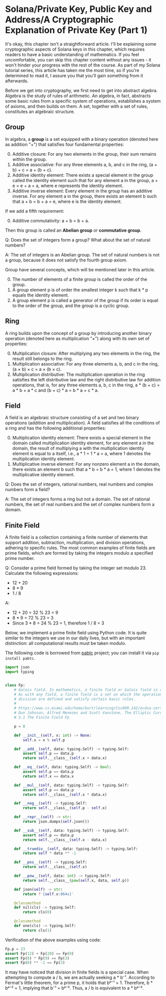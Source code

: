 # Solana/Private Key, Public Key and Address/A Cryptographic Explanation of Private Key (Part 1)

It's okay, this chapter isn't a straightforward article. I'll be explaining some cryptographic aspects of Solana keys in this chapter, which requires readers to have a basic understanding of mathematics. If you feel uncomfortable, you can skip this chapter content without any issues - it won't hinder your progress with the rest of the course. As part of my Solana tutorial series, this article has taken me the most time, so if you're determined to read it, I assure you that you'll gain something from it afterwards.

Before we get into cryptography, we first need to get into abstract algebra. Algebra is the study of rules of arithmetic. An algebra, in fact, abstracts some basic rules from a specific system of operations, establishes a system of axioms, and then builds on them. A set, together with a set of rules, constitutes an algebraic structure.

## Group

In algebra, a **group** is a set equipped with a binary operation (denoted here as addition "+") that satisfies four fundamental properties:

0. Additive closure: For any two elements in the group, their sum remains within the group.
0. Additive associative: For any three elements a, b, and c in the ring, (a + b) + c = a + (b + c).
0. Additive identity element: There exists a special element in the group called the identity element such that for any element a in the group, a + e = e + a = a, where e represents the identity element.
0. Additive inverse element: Every element in the group has an additive inverse. For any element a in the group, there exists an element b such that a + b = b + a = e, where e is the identity element.

If we add a fifth requirement:

0. Additive commutativity: a + b = b + a.

Then this group is called an **Abelian group** or **commutative group**.

Q: Does the set of integers form a group? What about the set of natural numbers?

A: The set of integers is an Abelian group. The set of natural numbers is not a group, because it does not satisfy the fourth group axiom.

Group have several concepts, which will be mentioned later in this article.

0. The number of elements of a finite group is called the order of the group.
0. A group element p is of order the smallest integer k such that k * p equals the identity element.
0. A group element p is called a generator of the group if its order is equal to the order of the group, and the group is a cyclic group.

## Ring

A ring builds upon the concept of a group by introducing another binary operation (denoted here as multiplication "×") along with its own set of properties:

0. Multiplication closure: After multiplying any two elements in the ring, the result still belongs to the ring.
0. Multiplication associative: For any three elements a, b, and c in the ring, (a × b) × c = a × (b × c).
0. Multiplication distributive: The multiplication operation in the ring satisfies the left distributive law and the right distributive law for addition operations, that is, for any three elements a, b, c in the ring, a * (b + c) = a * b + a * c and (b + c) * a = b * a + c * a.

## Field

A field is an algebraic structure consisting of a set and two binary operations (addition and multiplication). A field satisfies all the conditions of a ring and has the following additional properties:

0. Multiplication identity element: There exists a special element in the domain called multiplication identity element, for any element a in the domain, the result of multiplying a with the multiplication identity element is equal to a itself, i.e., a * 1 = 1 * a = a, where 1 denotes the multiplication identity element.
0. Multiplicative inverse element: For any nonzero element a in the domain, there exists an element b such that a * b = b * a = 1, where 1 denotes the multiplicative identity element.

Q: Does the set of integers, rational numbers, real numbers and complex numbers form a field?

A: The set of integers forms a ring but not a domain. The set of rational numbers, the set of real numbers and the set of complex numbers form a domain.

## Finite Field

A finite field is a collection containing a finite number of elements that support addition, subtraction, multiplication, and division operations, adhering to specific rules. The most common examples of finite fields are prime fields, which are formed by taking the integers modulo a specified prime number.

Q: Consider a prime field formed by taking the integer set modulo 23. Calculate the following expressions:

- 12 + 20
- 8 * 9
- 1 / 8

A:

- 12 + 20 = 32 % 23 = 9
- 8 * 9 = 72 % 23 = 3
- Since 3 * 8 = 24 % 23 = 1, therefore 1 / 8 = 3

Below, we implement a prime finite field using Python code. It is quite similar to the integers we use in our daily lives, but with an important distinction: all computational results must be taken modulo.

The following code is borrowed from [pabtc](https://github.com/mohanson/pabtc) project; you can install it via `pip install pabtc`.

```py
import json
import typing


class Fp:
    # Galois field. In mathematics, a finite field or Galois field is a field that contains a finite number of elements.
    # As with any field, a finite field is a set on which the operations of multiplication, addition, subtraction and
    # division are defined and satisfy certain basic rules.
    #
    # https://www.cs.miami.edu/home/burt/learning/Csc609.142/ecdsa-cert.pdf
    # Don Johnson, Alfred Menezes and Scott Vanstone, The Elliptic Curve Digital Signature Algorithm (ECDSA)
    # 3.1 The Finite Field Fp

    p = 0

    def __init__(self, x: int) -> None:
        self.x = x % self.p

    def __add__(self, data: typing.Self) -> typing.Self:
        assert self.p == data.p
        return self.__class__(self.x + data.x)

    def __eq__(self, data: typing.Self) -> bool:
        assert self.p == data.p
        return self.x == data.x

    def __mul__(self, data: typing.Self) -> typing.Self:
        assert self.p == data.p
        return self.__class__(self.x * data.x)

    def __neg__(self) -> typing.Self:
        return self.__class__(self.p - self.x)

    def __repr__(self) -> str:
        return json.dumps(self.json())

    def __sub__(self, data: typing.Self) -> typing.Self:
        assert self.p == data.p
        return self.__class__(self.x - data.x)

    def __truediv__(self, data: typing.Self) -> typing.Self:
        return self * data ** -1

    def __pos__(self) -> typing.Self:
        return self.__class__(self.x)

    def __pow__(self, data: int) -> typing.Self:
        return self.__class__(pow(self.x, data, self.p))

    def json(self) -> str:
        return f'{self.x:064x}'

    @classmethod
    def nil(cls) -> typing.Self:
        return cls(0)

    @classmethod
    def one(cls) -> typing.Self:
        return cls(1)
```

Verification of the above examples using code:

```py
Fp.p = 23
assert Fp(12) + Fp(20) == Fp(9)
assert Fp(8) * Fp(9) == Fp(3)
assert Fp(8) ** -1 == Fp(3)
```

It may have noticed that division in finite fields is a special case. When attempting to compute a / b, we are actually seeking a * b⁻¹. According to Fermat's little theorem, for a prime p, it holds that bᵖ⁻¹ = 1. Therefore, b * bᵖ⁻²  = 1, implying that b⁻¹ = bᵖ⁻². Thus, a / b is equivalent to a * bᵖ⁻².
